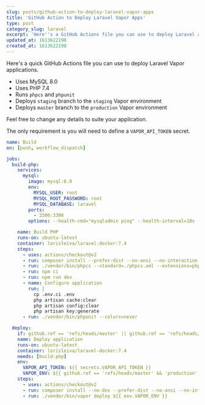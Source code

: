 ```yaml
---
slug: posts/github-action-to-deploy-laravel-vapor-apps
title: 'GitHub Action to Deploy Laravel Vapor Apps'
type: post
category_slug: laravel
excerpt: 'Here''s a GitHub Actions file you can use to deploy Laravel applications to Laravel Vapor.'
updated_at: 1613622198
created_at: 1613622198
---
```


Here's a quick GitHub Actions file you can use to deploy Laravel Vapor applications.

*   Uses MySQL 8.0
*   Uses PHP 7.4
*   Runs `phpcs` and `phpunit`
*   Deploys `staging` branch to the `staging` Vapor environment
*   Deploys `master` branch to the `production` Vapor environment

Feel free to change any details to suite your application.

The only requirement is you will need to define a `VAPOR_API_TOKEN` secret.

```yaml
name: Build
on: [push, workflow_dispatch]

jobs:
  build-php:
    services:
      mysql:
        image: mysql:8.0
        env:
          MYSQL_USER: root
          MYSQL_ROOT_PASSWORD: root
          MYSQL_DATABASE: laravel
        ports:
          - 3306:3306
        options: --health-cmd="mysqladmin ping" --health-interval=10s --health-timeout=5s --health-retries=3

    name: Build PHP
    runs-on: ubuntu-latest
    container: lorisleiva/laravel-docker:7.4
    steps:
      - uses: actions/checkout@v2
      - run: composer install --prefer-dist --no-ansi --no-interaction --no-progress --no-scripts
      - run: ./vendor/bin/phpcs --standard=./phpcs.xml --extensions=php app --warning-severity=0
      - run: npm ci
      - run: npm run dev
      - name: Configure application
        run: |
          cp .env.ci .env
          php artisan cache:clear
          php artisan config:clear
          php artisan key:generate
      - run: ./vendor/bin/phpunit --colors=never

  deploy:
    if: github.ref == 'refs/heads/master' || github.ref == 'refs/heads/staging'
    name: Deploy application
    runs-on: ubuntu-latest
    container: lorisleiva/laravel-docker:7.4
    needs: [build-php]
    env:
      VAPOR_API_TOKEN: ${{ secrets.VAPOR_API_TOKEN }}
      VAPOR_ENV: ${{ github.ref == 'refs/heads/master' && 'production' || 'staging' }}
    steps:
      - uses: actions/checkout@v2
      - run: composer install --no-dev --prefer-dist --no-ansi --no-interaction --no-progress --no-scripts
      - run: ./vendor/bin/vapor deploy ${{ env.VAPOR_ENV }}
```